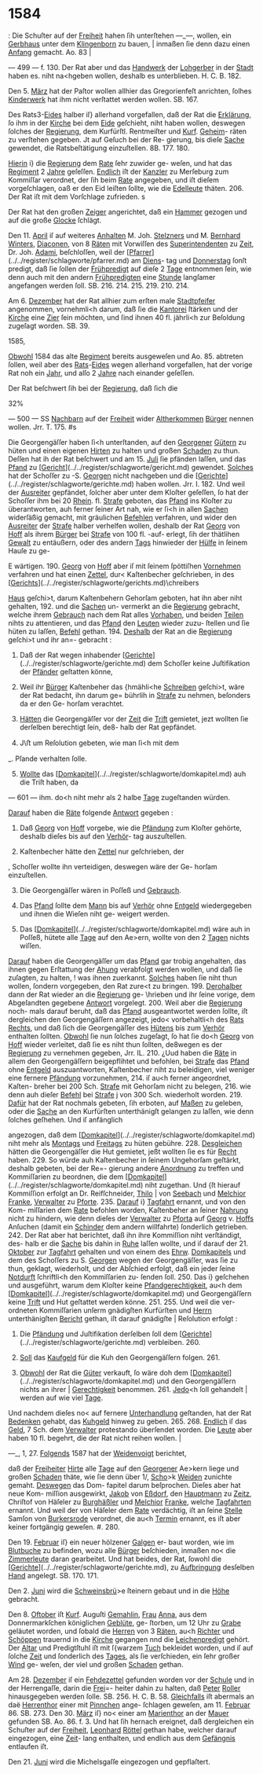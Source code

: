 # 1584

: Die Schuſter auf der [Freiheit](../../register/worte/freiheit.md) hahen ſih unterſtehen
—_—, wollen, ein [Gerbhaus](../../register/worte/gerbhaus.md) unter dem [Klingenborn](../../register/worte/klingenborn.md) zu bauen, |
inmaßen ſie denn dazu einen [Anfang](../../register/worte/anfang.md) gemacht. Ao. 83 |


— 499 —
f. 130. Der Rat aber und das [Handwerk](../../register/worte/handwerk.md) der [Lohgerber](../../register/worte/lohgerber.md)
in der [Stadt](../../register/worte/stadt.md) haben es. niht na<hgeben wollen, deshalb
es unterblieben. H. C. B. 182.

Den 5. [März](../../register/worte/märz.md) hat der Paſtor wollen allhier das
Gregorienfeſt anrichten, ſolhes [Kinderwerk](../../register/worte/kinderwerk.md) hat ihm nicht
verſtattet werden wollen. SB. 167.

Des Rats3-[Eides](../../register/worte/eides.md) halber iſ} allerhand vorgefallen, daß
der Rat die [Erklärung](../../register/worte/erklärung.md), ſo ihm in der [Kirche](../../register/worte/kirche.md) bei dem
[Eide](../../register/worte/eide.md) geſchieht, niht haben wollen, deswegen ſolches der
[Regierung](../../register/worte/regierung.md), dem Kurfürſtl. Rentmeiſter und [Kurf](../../register/worte/kurf.md). [Geheim](../../register/worte/geheim.md)-
räten zu verſtehen gegeben. Jt auf Geſuch bei der Re-
gierung, bis dieſe [Sache](../../register/worte/sache.md) gewendet, die Ratsbeſtätigung
einzuſtellen. 8B. 177. 180.

[Hierin](../../register/worte/hierin.md) i} die [Regierung](../../register/worte/regierung.md) dem [Rate](../../register/worte/rate.md) ſehr zuwider ge-
weſen, und hat das [Regiment](../../register/worte/regiment.md) 2 [Jahre](../../register/worte/jahre.md) geſeſſen. [Endlich](../../register/worte/endlich.md)
iſt der [Kanzler](../../register/worte/kanzler.md) zu Merſeburg zum Kommiſſar verordnet,
der ſih beim [Rate](../../register/worte/rate.md) angegeben, und iſt dieſem vorgeſchlagen,
oaß er den Eid leiſten ſollte, wie die [Edelleute](../../register/worte/edelleute.md) thäten.
206. Der Rat iſt mit dem Vorſchlage zufrieden. s

Der Rat hat den großen [Zeiger](../../register/worte/zeiger.md) angerichtet, daß ein
[Hammer](../../register/worte/hammer.md) gezogen und auf die große [Glocke](../../register/worte/glocke.md) ſchlägt.

Den 11. [April](../../register/worte/april.md) iſ auf weiteres [Anhalten](../../register/worte/anhalten.md) M. Joh.
[Stelzners](../../register/worte/stelzners.md) und M. [Bernhard](../../register/worte/bernhard.md) [Winters](../../register/worte/winters.md), [Diaconen](../../register/worte/diaconen.md), von 8
[Räten](../../register/worte/räten.md) mit Vorwiſſen des [Superintendenten](../../register/worte/superintendenten.md) zu [Zeit](../../register/orte/zeit.md),
Dr. Joh. [Adami](../../register/worte/adami.md), beſchloſſen, weil der [[Pfarrer](../../register/worte/pfarrer.md)](../../register/schlagworte/pfarrer.md) am [Diens](../../register/worte/diens.md)-
tag und [Donnerstag](../../register/worte/donnerstag.md) ſonſt predigt, daß ſie ſollen der
[Frühpredigt](../../register/worte/frühpredigt.md) auf dieſe 2 [Tage](../../register/worte/tage.md) entnommen ſein, wie denn
auch mit den andern [Frühpredigten](../../register/worte/frühpredigten.md) eine [Stunde](../../register/worte/stunde.md) langſamer
angefangen werden ſoll. SB. 216. 214. 215. 219. 210. 214.

Am 6. [Dezember](../../register/worte/dezember.md) hat der Rat allhier zum erſten male
[Stadtpfeifer](../../register/worte/stadtpfeifer.md) angenommen, vornehmli<h darum, daß ſie die
[Kantorei](../../register/worte/kantorei.md) ſtärken und der [Kirche](../../register/worte/kirche.md) eine [Zier](../../register/worte/zier.md) ſein möchten,
und ſind ihnen 40 fl. jährli<h zur Beſoldung zugeſagt
worden. SB. 39.

1585,

[Obwohl](../../register/worte/obwohl.md) 1584 das alte [Regiment](../../register/worte/regiment.md) bereits ausgeweſen
und Ao. 85. abtreten ſollen, weil aber des [Rats](../../register/worte/rats.md)-[Eides](../../register/worte/eides.md)
wegen allerhand vorgefallen, hat der vorige Rat noh ein
[Jahr](../../register/worte/jahr.md), und alſo 2 [Jahre](../../register/worte/jahre.md) nach einander geſeſſen.

Der Rat beſchwert ſih bei der [Regierung](../../register/worte/regierung.md), daß ſich die

32%


— 500 — SS
[Nachbarn](../../register/worte/nachbarn.md) auf der [Freiheit](../../register/worte/freiheit.md) wider [Altherkommen](../../register/worte/altherkommen.md) [Bürger](../../register/worte/bürger.md)
nennen wollen. Jrr. T. 175. #s

Die Georgengäſſer haben ſi<h unterſtanden, auf den
[Georgener](../../register/worte/georgener.md) [Gütern](../../register/worte/gütern.md) zu hüten und einen eigenen [Hirten](../../register/worte/hirten.md)
zu halten und großen [Schaden](../../register/worte/schaden.md) zu thun. Deſſen hat ih
der Rat beſchwert und am 15. [Juli](../../register/worte/juli.md) ſie pfänden laſſen,
und das [Pfand](../../register/worte/pfand.md) zu [[Gericht](../../register/orte/gericht.md)](../../register/schlagworte/gericht.md) gewendet. [Solches](../../register/worte/solches.md) hat der
Schoſſer zu -S. [Georgen](../../register/worte/georgen.md) nicht nachgeben und die [[Gerichte](../../register/worte/gerichte.md)](../../register/schlagworte/gerichte.md)
haben wollen. Jrr. I. 182. Und weil der [Ausreiter](../../register/worte/ausreiter.md)
gepfändet, ſolcher aber unter dem Kloſter geſeſſen, ſo hat
der Schoſſer ihm bei 20 [Rhein](../../register/worte/rhein.md). fl. [Strafe](../../register/orte/strafe.md) geboten, das [Pfand](../../register/worte/pfand.md)
ins Kloſter zu überantworten, auh ferner ſeiner Art nah,
wie er ſi<h in allen [Sachen](../../register/worte/sachen.md) widerſäßig gemacht, mit
gräulichen [Befehlen](../../register/worte/befehlen.md) verfahren, und wider den [Ausreiter](../../register/worte/ausreiter.md)
der [Strafe](../../register/orte/strafe.md) halber verhelfen wollen, deshalb der Rat [Georg](../../register/worte/georg.md)
von [Hoff](../../register/orte/hoff.md) als ihrem [Bürger](../../register/worte/bürger.md) bei [Strafe](../../register/orte/strafe.md) von 100 fl. -auf-
erlegt, ſih der thätlihen [Gewalt](../../register/worte/gewalt.md) zu entäußern, oder des
andern [Tags](../../register/worte/tags.md) hinwieder der [Hülfe](../../register/worte/hülfe.md) in ſeinem Hauſe zu ge-

E wärtigen. 190. [Georg](../../register/worte/georg.md) von [Hoff](../../register/orte/hoff.md) aber iſ mit ſeinem
ſpöttiſhen [Vornehmen](../../register/worte/vornehmen.md) verfahren und hat einen [Zettel](../../register/worte/zettel.md),
dur< Kaſtenbecher geſchrieben, in des [[Gerichts](../../register/worte/gerichts.md)](../../register/schlagworte/gerichts.md)\chreibers

[Haus](../../register/worte/haus.md) geſchi>t, darum Kaſtenbehern Gehorſam geboten,
hat ihn aber niht gehalten, 192. und die [Sachen](../../register/worte/sachen.md) un-
vermerkt an die [Regierung](../../register/worte/regierung.md) gebracht, welche ihrem [Gebrauch](../../register/worte/gebrauch.md)
nach dem Rat alles [Vorhaben](../../register/worte/vorhaben.md), und beiden [Teilen](../../register/worte/teilen.md) nihts
zu attentieren, und das [Pfand](../../register/worte/pfand.md) den [Leuten](../../register/worte/leuten.md) wieder zuzu-
ſtellen und ſie hüten zu laſſen, [Befehl](../../register/worte/befehl.md) gethan. 194.
[Deshalb](../../register/worte/deshalb.md) der Rat an die [Regierung](../../register/worte/regierung.md) geſchi>t und ihr an=-
gebracht :

1) Daß der Rat wegen inhabender [[Gerichte](../../register/worte/gerichte.md)](../../register/schlagworte/gerichte.md) dem
Schoſſer keine Juſtifikation der [Pfänder](../../register/worte/pfänder.md) geſtatten könne,

2) Weil ihr [Bürger](../../register/worte/bürger.md) Kaſtenbeher das \{hmähli<he
[Schreiben](../../register/worte/schreiben.md) geſchi>t, wäre der Rat bedacht, ihn darum ge=
bührlih in [Strafe](../../register/orte/strafe.md) zu nehmen, beſonders da er den Ge-
horſam verachtet.

3) [Hätten](../../register/worte/hätten.md) die Georgengäſſer vor der [Zeit](../../register/orte/zeit.md) die [Trift](../../register/worte/trift.md)
gemietet, jezt wollten ſie derſelben berechtigt ſein, de8-
halb der Rat gepfändet.

4) J\ﬅ um Reſolution gebeten, wie man ſi<h mit dem

_. Pſande verhalten ſolle.

5) [Wollte](../../register/worte/wollte.md) das [[Domkapitel](../../register/worte/domkapitel.md)](../../register/schlagworte/domkapitel.md) auh die Triſt haben, da


— 601 —
ihm. do<h niht mehr als 2 halbe [Tage](../../register/worte/tage.md) zugeſtanden
würden.

[Darauf](../../register/worte/darauf.md) haben die [Räte](../../register/worte/räte.md) folgende [Antwort](../../register/worte/antwort.md) gegeben :

1) Daß [Georg](../../register/worte/georg.md) von [Hoff](../../register/orte/hoff.md) vorgebe, wie die [Pfändung](../../register/worte/pfändung.md)
zum Kloſter gehörte, deshalb dieſes bis auf den [Verhör](../../register/worte/verhör.md)-
tag auszuſtellen.

2) Kaſtenbecher hätte den [Zettel](../../register/worte/zettel.md) nur geſchrieben, der

, Schoſſer wollte ihn verteidigen, deswegen wäre der Ge-
horſam einzuſtellen.

3) Die Georgengäſſer wären in Poſſeß und [Gebrauch](../../register/worte/gebrauch.md).

4) Das [Pfand](../../register/worte/pfand.md) ſollte dem [Mann](../../register/worte/mann.md) bis auf [Verhör](../../register/worte/verhör.md) ohne
[Entgeld](../../register/worte/entgeld.md) wiedergegeben und ihnen die Wieſen niht ge-
weigert werden.

5) Das [[Domkapitel](../../register/worte/domkapitel.md)](../../register/schlagworte/domkapitel.md) wäre auh in Poſſeß, hütete alle
[Tage](../../register/worte/tage.md) auf den Ae>ern, wollte von den 2 [Tagen](../../register/worte/tagen.md) nichts
wiſſen.

[Darauf](../../register/worte/darauf.md) haben die Georgengäſſer um das [Pfand](../../register/worte/pfand.md) gar
trobig angehalten, das ihnen gegen Erſtattung der [Ahung](../../register/worte/ahung.md)
verabfolgt werden wollen, und daß ſie zuſagten, zu halten, !
was ihnen zuerkannt. [Solches](../../register/worte/solches.md) haben ſie niht thun wollen,
ſondern vorgegeben, den Rat zure<t zu bringen. 199.
[Derohalber](../../register/worte/derohalber.md) dann der Rat wieder an die [Regierung](../../register/worte/regierung.md) ge-
\hrieben und ihr ſeine vorige, dem Abgeſandten gegebene
[Antwort](../../register/worte/antwort.md) vorgelegt. 200. Weil aber die [Regierung](../../register/worte/regierung.md) noch-
mals darauf beruht, daß das [Pfand](../../register/worte/pfand.md) ausgeantwortet
werden ſollte, iſt dergleichen den Georgengäſſern angezeigt,
jedo< vorbehaltli<h des [Rats](../../register/worte/rats.md) [Rechts](../../register/worte/rechts.md), und daß ſich die
Georgengäſſer des [Hütens](../../register/worte/hütens.md) bis zum [Verhör](../../register/worte/verhör.md) enthalten
ſollten. [Obwohl](../../register/worte/obwohl.md) ſie nun ſolches zugeſagt, ſo hat ſie
do<h [Georg](../../register/worte/georg.md) von [Hoff](../../register/orte/hoff.md) wieder verleitet, daß ſie es niht
thun ſollten, de8wegen es der [Regierung](../../register/worte/regierung.md) zu vernehmen
gegeben, Jrr. IL. 210. ¿Uud haben die [Räte](../../register/worte/räte.md) in allem
den Georgengäſſern beigepflihtet und befohlen, bei [Strafe](../../register/orte/strafe.md)
das [Pfand](../../register/worte/pfand.md) ohne [Entgeld](../../register/worte/entgeld.md) auszuantworten, Kaſtenbecher
niht zu beleidigen, viel weniger eine fernere [Pfändung](../../register/worte/pfändung.md)
vorzunehmen, 214. iſ au<h ferner angeordnet, Kaſten-
breher bei 200 Sch. [Strafe](../../register/orte/strafe.md) mit Gehorſam nicht zu
belegen, 216. wie denn auh dieſer [Befehl](../../register/worte/befehl.md) bei [Strafe](../../register/orte/strafe.md) j
von 300 Sch. wiederholt worden. 219. [Dafür](../../register/worte/dafür.md) hat der
Rat nochmals gebeten, ſih erboten, auf [Maßen](../../register/worte/maßen.md) zu geleben,
oder die [Sache](../../register/worte/sache.md) an den Kurfürſten unterthänigſt gelangen
zu laſſen, wie denn ſolches geſhehen. Und iſ anfänglich


angezogen, daß dem [[Domkapitel](../../register/worte/domkapitel.md)](../../register/schlagworte/domkapitel.md) niht mehr als [Montags](../../register/worte/montags.md)
und [Freitags](../../register/worte/freitags.md) zu hüten gebühre. 228. [Desgleichen](../../register/worte/desgleichen.md) hätten
die Georgengäſſer die Hut gemietet, jeßt wollten ſie es
für [Recht](../../register/worte/recht.md) haben. 229. So würde auh Kaſtenbecher in
ſeinem Ungehorſam geſtärkt, deshalb gebeten, bei der Re=-
gierung andere [Anordnung](../../register/worte/anordnung.md) zu treffen und Kommiſſarien
zu beordnen, die dem [[Domkapitel](../../register/worte/domkapitel.md)](../../register/schlagworte/domkapitel.md) niht zugethan. Und
{ſt hierauf Kommiſſion erfolgt an Dr. Reifſchneider, [Thilo](../../register/worte/thilo.md) |
von [Seebach](../../register/orte/seebach.md) und [Melchior](../../register/worte/melchior.md) [Franke](../../register/worte/franke.md), [Verwalter](../../register/worte/verwalter.md) zu [Pforte](../../register/orte/pforte.md).
235. [Darauf](../../register/worte/darauf.md) i} [Tagfahrt](../../register/worte/tagfahrt.md) ernannt, und von den Kom-
miſſarien dem [Rate](../../register/worte/rate.md) befohlen worden, Kaſtenbeher an
ſeiner [Nahrung](../../register/worte/nahrung.md) nicht zu hindern, wie denn dieſes der [Verwalter](../../register/worte/verwalter.md)
zu [Pforta](../../register/orte/pforta.md) auf [Georg](../../register/worte/georg.md) v. [Hoffs](../../register/worte/hoffs.md) Anſuchen (damit ein [Schinder](../../register/worte/schinder.md) dem
andern willfahrte) ſonderlich getrieben. 242. Der Rat aber hat
berichtet, daß ihn ihre Kommiſſion niht verſtändigt, des-
halb er die [Sache](../../register/worte/sache.md) bis dahin in [Ruhe](../../register/orte/ruhe.md) laſſen wollte, und
iſ darauf der 21. [Oktober](../../register/worte/oktober.md) zur [Tagfahrt](../../register/worte/tagfahrt.md) gehalten und
von einem des [Ehrw](../../register/worte/ehrw.md). [Domkapitels](../../register/worte/domkapitels.md) und dem des Schoſſers
zu S. [Georgen](../../register/worte/georgen.md) wegen der Georgengäſſer, was ſie zu
thun, geklagt, wiederholt, und der Abſchied erfolgt, daß
ein jeder ſeine [Notdurft](../../register/worte/notdurft.md) ſchriftli<h den Kommiſſarien zu-
ſenden ſoll. 250. Das i} geſchehen und ausgeführt,
warum dem Kloſter keine [Pfandgerechtigkeit](../../register/worte/pfandgerechtigkeit.md), au<h dem
[[Domkapitel](../../register/worte/domkapitel.md)](../../register/schlagworte/domkapitel.md) und Georgengäſſern keine [Trift](../../register/worte/trift.md) und Hut
geſtattet werden könne. 251. 255. Und weil die ver-
ordneten Kommiſſarien unſerm gnädigſten Kurfürſten und
[Herrn](../../register/worte/herrn.md) unterthänigſten [Bericht](../../register/worte/bericht.md) gethan, iſt darauf gnädigſte |
Reſolution erfolgt :

1) Die [Pfändung](../../register/worte/pfändung.md) und Juſtifikation derſelben ſoll dem
[[Gerichte](../../register/worte/gerichte.md)](../../register/schlagworte/gerichte.md) verbleiben. 260.

2) [Soll](../../register/worte/soll.md) das [Kaufgeld](../../register/worte/kaufgeld.md) für die Kuh den Georgengäſſern
folgen. 261.

3) [Obwohl](../../register/worte/obwohl.md) der Rat die [Güter](../../register/worte/güter.md) verkauft, ſo wäre doh
dem [[Domkapitel](../../register/worte/domkapitel.md)](../../register/schlagworte/domkapitel.md) und den Georgengäſſern nichts an ihrer |
[Gerechtigkeit](../../register/worte/gerechtigkeit.md) benommen. 261. [Jedo](../../register/worte/jedo.md)<h ſoll gehandelt |
werden auf wie viel [Tage](../../register/worte/tage.md).

Und nachdem dieſes no< auf fernere [Unterhandlung](../../register/worte/unterhandlung.md)
geſtanden, hat der Rat [Bedenken](../../register/worte/bedenken.md) gehabt, das [Kuhgeld](../../register/worte/kuhgeld.md)
hinweg zu geben. 265. 268. [Endlich](../../register/worte/endlich.md) iſ das [Geld](../../register/worte/geld.md), 7 Sch.
dem [Verwalter](../../register/worte/verwalter.md) protestando überſendet worden. Die [Leute](../../register/worte/leute.md)
aber haben 10 fl. begehrt, die der Rat nicht reihen wollen. |

—_, 1, 27. [Folgends](../../register/worte/folgends.md) 1587 hat der [Weidenvoigt](../../register/worte/weidenvoigt.md) berichtet,


daß der [Freiheiter](../../register/worte/freiheiter.md) [Hirte](../../register/worte/hirte.md) alle [Tage](../../register/worte/tage.md) auf den [Georgener](../../register/worte/georgener.md)
Ae>kern liege und großen [Schaden](../../register/worte/schaden.md) thäte, wie ſie denn über
1/, [Scho](../../register/worte/scho.md)>k [Weiden](../../register/worte/weiden.md) zunichte gemaht. [Deswegen](../../register/worte/deswegen.md) das Dom-
fapitel darum beſprochen. Dieſes aber hat neue Kom-
miſſion ausgewirkt, [Jakob](../../register/worte/jakob.md) von [Eßdorf](../../register/orte/eßdorf.md), den [Hauptmann](../../register/worte/hauptmann.md)
zu [Zeitz](../../register/orte/zeitz.md), Chriſtof von Häſeler zu [Burghäßler](../../register/orte/burghäßler.md) und [Melchior](../../register/worte/melchior.md)
[Franke](../../register/worte/franke.md), welche [Tagfahrten](../../register/worte/tagfahrten.md) ernannt. Und weil der von
Häſeler dem [Rate](../../register/worte/rate.md) verdächtig, iſt an ſeine [Stelle](../../register/worte/stelle.md) Samſon
von [Burkersrode](../../register/orte/burkersrode.md) verordnet, die au<h [Termin](../../register/worte/termin.md) ernannt, es
iſt aber keiner fortgängig geweſen. #. 280.

Den 19. [Februar](../../register/worte/februar.md) iſ} ein neuer hölzener [Galgen](../../register/worte/galgen.md) er-
baut worden, wie im [Blutbuche](../../register/worte/blutbuche.md) zu befinden, wozu alle
[Bürger](../../register/worte/bürger.md) beſchieden, inmaßen no< die [Zimmerleute](../../register/worte/zimmerleute.md) daran
gearbeitet. Und hat beides, der Rat, ſowohl die [[Gerichte](../../register/worte/gerichte.md)](../../register/schlagworte/gerichte.md),
zu [Aufbringung](../../register/orte/aufbringung.md) desſelben [Hand](../../register/worte/hand.md) angelegt. SB. 170. 171.

Den 2. [Juni](../../register/worte/juni.md) wird die [Schweinsbrü](../../register/worte/schweinsbrü.md)>e ſteinern gebaut
und in die [Höhe](../../register/worte/höhe.md) gebracht.

Den 8. [Oftober](../../register/worte/oftober.md) iſt [Kurf](../../register/worte/kurf.md). Auguſti [Gemahlin](../../register/worte/gemahlin.md), [Frau](../../register/worte/frau.md)
[Anna](../../register/worte/anna.md), aus dem Donnermarkſchen königlichen [Geblüte](../../register/worte/geblüte.md), ge-
ſtorben, um 12 Uhr zu [Grabe](../../register/orte/grabe.md) geläutet worden, und ſobald
die [Herren](../../register/worte/herren.md) von 3 [Räten](../../register/worte/räten.md), au<h [Richter](../../register/worte/richter.md) und [Schöppen](../../register/worte/schöppen.md)
trauernd in die [Kirche](../../register/worte/kirche.md) gegangen nnd die [Leichenpredigt](../../register/worte/leichenpredigt.md)
gehört. Der [Altar](../../register/worte/altar.md) und Predigtſtuhl iſt mit ſ{warzem
[Tuch](../../register/worte/tuch.md) bekleidet worden, und iſ auf ſolche [Zeit](../../register/orte/zeit.md) und ſonderlich
des [Tages](../../register/worte/tages.md), als ſie verſchieden, ein ſehr großer [Wind](../../register/worte/wind.md) ge-
weſen, der viel und großen [Schaden](../../register/worte/schaden.md) gethan.

Am 28. [Dezember](../../register/worte/dezember.md) iſ ein [Fehdezettel](../../register/worte/fehdezettel.md) gefunden worden
vor der [Schule](../../register/worte/schule.md) und in der Herrengaſſe, darin die [Frei](../../register/worte/frei.md)=-
heiter dahin zu halten, daß [Peter](../../register/worte/peter.md) [Roller](../../register/worte/roller.md) hinausgegeben
werden ſolle. SB. 256. H. C. B. 58. [Gleichfalls](../../register/worte/gleichfalls.md) iſt
abermals an daë [Herrenthor](../../register/worte/herrenthor.md) einer mit [Pinnchen](../../register/worte/pinnchen.md) ange-
ſchlagen geweſen, am 11. [Februar](../../register/worte/februar.md) 86. SB. 273. Den
30. [März](../../register/worte/märz.md) iſ} no< einer am [Marienthor](../../register/worte/marienthor.md) an der [Mauer](../../register/worte/mauer.md)
gefunden SB. Ao. 86. f. 3. Und hat ſih hernach ereignet,
daß dergleichen ein Schuſter auf der [Freiheit](../../register/worte/freiheit.md), [Leonhard](../../register/worte/leonhard.md)
[Röttel](../../register/worte/röttel.md) gethan habe, welcher darauf eingezogen, eine [Zeit](../../register/orte/zeit.md)-
lang enthalten, und endlich aus dem [Gefängnis](../../register/worte/gefängnis.md) entlaufen iſt.

Den 21. [Juni](../../register/worte/juni.md) wird die Michelsgaſſe eingezogen und
gepflaſtert.
